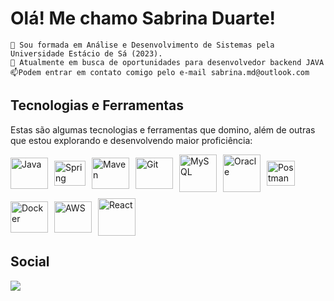 # Olá! Me chamo Sabrina Duarte!

   
    🌱 Sou formada em Análise e Desenvolvimento de Sistemas pela Universidade Estácio de Sá (2023).
    🔭 Atualmente em busca de oportunidades para desenvolvedor backend JAVA  
    📫Podem entrar em contato comigo pelo e-mail sabrina.md@outlook.com

## Tecnologias e Ferramentas

Estas são algumas tecnologias e ferramentas que domino, além de outras que estou explorando e desenvolvendo maior proficiência:

<div style="display: flex; flex-wrap: wrap; gap: 10px; align-items: center;">
  <img src="https://cdn.jsdelivr.net/gh/devicons/devicon@latest/icons/java/java-original-wordmark.svg" width="60" height="50" alt="Java" title="Java" />
  <img src="https://cdn.jsdelivr.net/gh/devicons/devicon/icons/spring/spring-original.svg" width="50" height="40" alt="Spring" title="Spring" />
  <img src="https://cdn.jsdelivr.net/gh/devicons/devicon@latest/icons/maven/maven-original-wordmark.svg" width="60" height="50" alt="Maven" title="Maven" />
  <img src="https://cdn.jsdelivr.net/gh/devicons/devicon@latest/icons/git/git-original-wordmark.svg" width="60" height="50" alt="Git" title="Git" />
  <img src="https://cdn.jsdelivr.net/gh/devicons/devicon/icons/mysql/mysql-original-wordmark.svg" width="60" height="60" alt="MySQL" title="MySQL" />
  <img src="https://cdn.jsdelivr.net/gh/devicons/devicon@latest/icons/oracle/oracle-original.svg" width="60" height="60" alt="Oracle" title="Oracle" />
  <img src="https://cdn.jsdelivr.net/gh/devicons/devicon@latest/icons/postman/postman-original.svg" width="45" height="40" alt="Postman" title="Postman" />
  <img src="https://cdn.jsdelivr.net/gh/devicons/devicon@latest/icons/docker/docker-original-wordmark.svg" width="60" height="50" alt="Docker" title="Docker" />
  <img src="https://cdn.jsdelivr.net/gh/devicons/devicon@latest/icons/amazonwebservices/amazonwebservices-original-wordmark.svg" width="60" height="50" alt="AWS" title="AWS" />
  <img src="https://cdn.jsdelivr.net/gh/devicons/devicon@latest/icons/react/react-original-wordmark.svg" width="60" height="60" alt="React" title="React" />
</div>
                  

## Social
<div>
<a href="https://www.linkedin.com/in/sabsduarte" target="_blank"><img src="https://img.shields.io/badge/-LinkedIn-%230077B5?style=for-the-badge&logo=linkedin&logoColor=white" target="_blank"></a> 
</div>



<!--
**saduarte/saduarte** is a ✨ _special_ ✨ repository because its `README.md` (this file) appears on your GitHub profile.

Here are some ideas to get you started:

- 🔭 I’m currently working on ...
- 🌱 I’m currently learning ...
- 👯 I’m looking to collaborate on ...
- 🤔 I’m looking for help with ...
- 💬 Ask me about ...
- 📫 How to reach me: ...
- 😄 Pronouns: ...
- ⚡ Fun fact: ...
-->
